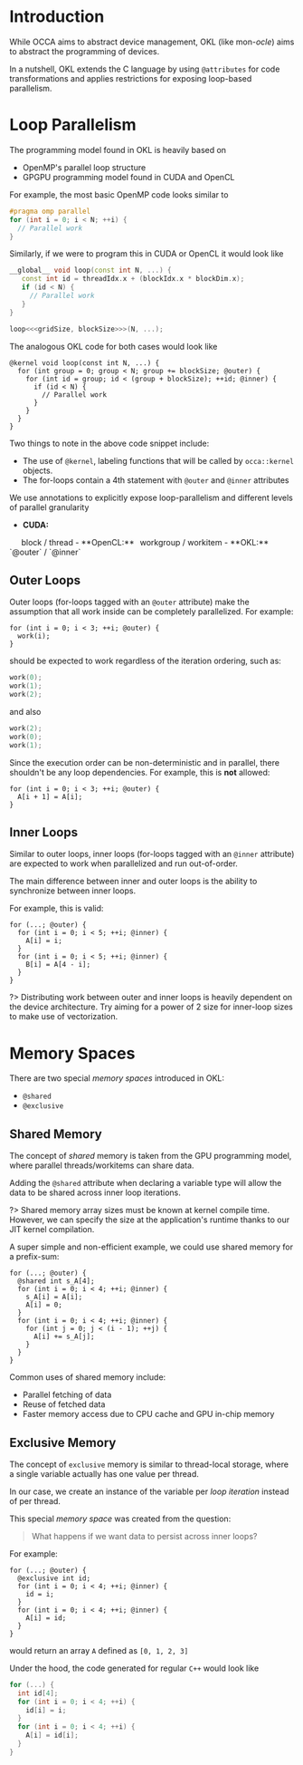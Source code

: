 # Introduction

While OCCA aims to abstract device management, OKL (like mon-*ocle*) aims to abstract the programming of devices.

In a nutshell, OKL extends the C language by using `@attributes` for code transformations and applies restrictions for exposing loop-based parallelism.

# Loop Parallelism

The programming model found in OKL is heavily based on

- OpenMP's parallel loop structure
- GPGPU programming model found in CUDA and OpenCL

For example, the most basic OpenMP code looks similar to

```cpp
#pragma omp parallel
for (int i = 0; i < N; ++i) {
  // Parallel work
}
```

Similarly, if we were to program this in CUDA or OpenCL it would look like

```cpp
__global__ void loop(const int N, ...) {
   const int id = threadIdx.x + (blockIdx.x * blockDim.x);
   if (id < N) {
     // Parallel work
   }
}

loop<<<gridSize, blockSize>>>(N, ...);
```

The analogous OKL code for both cases would look like

```okl
@kernel void loop(const int N, ...) {
  for (int group = 0; group < N; group += blockSize; @outer) {
    for (int id = group; id < (group + blockSize); ++id; @inner) {
      if (id < N) {
        // Parallel work
      }
    }
  }
}
```

Two things to note in the above code snippet include:

- The use of `@kernel`, labeling functions that will be called by `occa::kernel` objects.
- The for-loops contain a 4th statement with `@outer` and `@inner` attributes

We use annotations to explicitly expose loop-parallelism and different levels of parallel granularity

- **CUDA:**
<div style="width: 17px; display: inline-block"></div>
block / thread
- **OpenCL:**
<div style="width: 2px; display: inline-block"></div>
workgroup / workitem
- **OKL:**
<div style="width: 26px; display: inline-block"></div>
`@outer` / `@inner`

## Outer Loops

Outer loops (for-loops tagged with an `@outer` attribute) make the assumption that all work inside can be completely parallelized.
For example:

```okl
for (int i = 0; i < 3; ++i; @outer) {
  work(i);
}
```

should be expected to work regardless of the iteration ordering, such as:

```cpp
work(0);
work(1);
work(2);
```

and also

```cpp
work(2);
work(0);
work(1);
```

Since the execution order can be non-deterministic and in parallel, there shouldn't be any loop dependencies.
For example, this is **not** allowed:

```okl
for (int i = 0; i < 3; ++i; @outer) {
  A[i + 1] = A[i];
}
```

## Inner Loops

Similar to outer loops, inner loops (for-loops tagged with an `@inner` attribute) are expected to work when parallelized and run out-of-order.

The main difference between inner and outer loops is the ability to synchronize between inner loops.

For example, this is valid:

```okl
for (...; @outer) {
  for (int i = 0; i < 5; ++i; @inner) {
    A[i] = i;
  }
  for (int i = 0; i < 5; ++i; @inner) {
    B[i] = A[4 - i];
  }
}
```

?>
    Distributing work between outer and inner loops is heavily dependent on the device architecture.
    Try aiming for a power of 2 size for inner-loop sizes to make use of vectorization.

# Memory Spaces

There are two special _memory spaces_ introduced in OKL:

- `@shared`
- `@exclusive`

## Shared Memory

The concept of _shared_ memory is taken from the GPU programming model, where parallel threads/workitems can share data.

Adding the `@shared` attribute when declaring a variable type will allow the data to be shared across inner loop iterations.

?>
    Shared memory array sizes must be known at kernel compile time.
    However, we can specify the size at the application's runtime thanks to our JIT kernel compilation.

A super simple and non-efficient example, we could use shared memory for a prefix-sum:

```okl
for (...; @outer) {
  @shared int s_A[4];
  for (int i = 0; i < 4; ++i; @inner) {
    s_A[i] = A[i];
    A[i] = 0;
  }
  for (int i = 0; i < 4; ++i; @inner) {
    for (int j = 0; j < (i - 1); ++j) {
      A[i] += s_A[j];
    }
  }
}
```

Common uses of shared memory include:

- Parallel fetching of data
- Reuse of fetched data
- Faster memory access due to CPU cache and GPU in-chip memory

## Exclusive Memory

The concept of `exclusive` memory is similar to thread-local storage, where a single variable actually has one value per thread.

In our case, we create an instance of the variable per _loop iteration_ instead of per thread.

This special _memory space_ was created from the question:

> What happens if we want data to persist across inner loops?

For example:

```okl
for (...; @outer) {
  @exclusive int id;
  for (int i = 0; i < 4; ++i; @inner) {
    id = i;
  }
  for (int i = 0; i < 4; ++i; @inner) {
    A[i] = id;
  }
}
```

would return an array `A` defined as `[0, 1, 2, 3]`

Under the hood, the code generated for regular `C++` would look like

```cpp
for (...) {
  int id[4];
  for (int i = 0; i < 4; ++i) {
    id[i] = i;
  }
  for (int i = 0; i < 4; ++i) {
    A[i] = id[i];
  }
}
```
